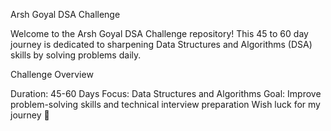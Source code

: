 Arsh Goyal DSA Challenge


Welcome to the Arsh Goyal DSA Challenge repository! This 45 to 60 day journey is dedicated to sharpening Data Structures and Algorithms (DSA) skills by solving problems daily.

Challenge Overview

Duration: 45-60 Days Focus: Data Structures and Algorithms Goal: Improve problem-solving skills and technical interview preparation Wish luck for my journey 🎉

